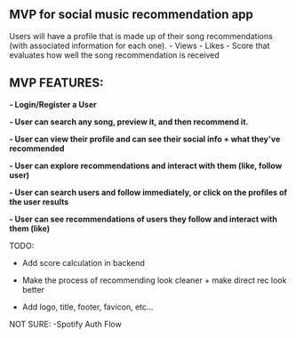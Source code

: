 
## MVP for social music recommendation app 


Users will have a profile that is made up of their song recommendations (with associated information for each one). 
             - Views
             - Likes
             - Score that evaluates how well the song recommendation is received


## MVP FEATURES:

**- Login/Register a User**

**- User can search any song, preview it, and then recommend it.**

**- User can view their profile and can see their social info + what they've recommended**

**- User can explore recommendations and interact with them (like, follow user)**

**- User can search users and follow immediately, or click on the profiles of the user results**

**- User can see recommendations of users they follow and interact with them (like)**




TODO:

- Add score calculation in backend

- Make the process of recommending look cleaner + make direct rec look better

- Add logo, title, footer, favicon, etc...


NOT SURE:
  -Spotify Auth Flow

